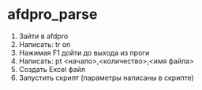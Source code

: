 # afdpro_parse
1. Зайти в afdpro
2. Написать: tr on
3. Нажимая F1 дойти до выхода из проги
4. Написать: pt <начало>,<количество>,<имя файла>
5. Создать Excel файл
6. Запустить скрипт (параметры написаны в скрипте)
